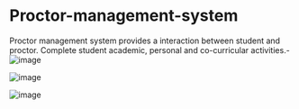 # Proctor-management-system
Proctor management system provides a interaction between student and proctor. Complete student academic, personal and co-curricular activities.-
![image](https://user-images.githubusercontent.com/84970941/229364773-228f42e1-d2aa-43a2-98f3-42248dbf6c06.png)

![image](https://user-images.githubusercontent.com/84970941/229364840-e8093f72-1042-4c5d-a12a-38da355fd959.png)

![image](https://user-images.githubusercontent.com/84970941/229364868-b8098bcc-b2c0-4cb3-b1f4-88bd861f25de.png)
